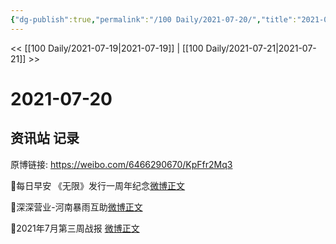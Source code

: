 ```yaml
---
{"dg-publish":true,"permalink":"/100 Daily/2021-07-20/","title":"2021-07-20","created":"2023-04-10T12:52:30.284+08:00","updated":"2023-04-10T12:52:42.607+08:00"}
---
```



<< [[100 Daily/2021-07-19\|2021-07-19]] | [[100 Daily/2021-07-21\|2021-07-21]] >>

# 2021-07-20

## 资讯站 记录

原博链接: https://weibo.com/6466290670/KpFfr2Mq3

🌟每日早安
《无限》发行一周年纪念[微博正文](https://m.weibo.cn/6466290670/4660950831990501)

🌟深深营业-河南暴雨互助[微博正文](https://m.weibo.cn/6466290670/4661168167725247)

🌟2021年7月第三周战报 [微博正文](https://m.weibo.cn/6466290670/4661052434552162)
